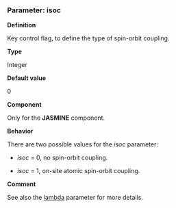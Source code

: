 ### Parameter: isoc

**Definition**

Key control flag, to define the type of spin-orbit coupling.

**Type**

Integer

**Default value**

0

**Component**

Only for the **JASMINE** component.

**Behavior**

There are two possible values for the *isoc* parameter:

* *isoc* = 0, no spin-orbit coupling.

* *isoc* = 1, on-site atomic spin-orbit coupling.

**Comment**

See also the [lambda](p_lambda.md) parameter for more details.